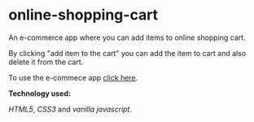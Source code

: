 # online-shopping-cart

An e-commerce app where you can add items to online shopping cart. 

By clicking "add item to the cart" you can add the item to cart and also delete it from the cart. 

To use the e-commece app [click here](https://nazim806.github.io/online-shopping-cart/).

**Technology used:**

_HTML5_, _CSS3_ and _vanilla javascript_.
